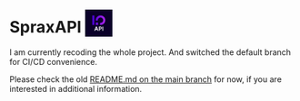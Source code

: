 # SpraxAPI <img src="./.idea/icon.svg" width="48" heigth="48" style="vertical-align: bottom">
I am currently recoding the whole project. And switched the default branch for CI/CD convenience.

Please check the old [README.md on the main branch](https://github.com/SpraxDev/Api.Sprax2013.de/blob/main/README.md) for now, if you are interested in additional information.
